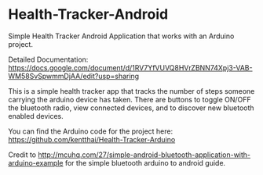 # Health-Tracker-Android
Simple Health Tracker Android Application that works with an Arduino project.

Detailed Documentation: https://docs.google.com/document/d/1RV7YfVUVQ8HVrZBNN74Xpj3-VAB-WM58SvSpwmmDjAA/edit?usp=sharing

This is a simple health tracker app that tracks the number of steps someone carrying the arduino device has taken. There are buttons to toggle ON/OFF the bluetooth radio, view connected devices, and to discover new bluetooth enabled devices.

You can find the Arduino code for the project here: https://github.com/kentthai/Health-Tracker-Arduino

Credit to http://mcuhq.com/27/simple-android-bluetooth-application-with-arduino-example for the simple bluetooth arduino to android guide. 
